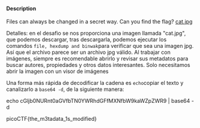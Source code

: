 #### Description

Files can always be changed in a secret way. Can you find the flag? [cat.jpg](https://mercury.picoctf.net/static/c28a959c5605d5f67480d5dd3a77f302/cat.jpg)

Detalles: en el desafio se nos proporciona una imagen llamada "cat.jpg", que podemos descargar, tras descargarla, podemos ejecutar los comandos `file, hexdump and binwak`para verificar que sea una imagen jpg. Así que el archivo parece ser un archivo jpg válido. Al trabajar con imágenes, siempre es recomendable abrirlo y revisar sus metadatos para buscar autores, propiedades y otros datos interesantes. Solo necesitamos abrir la imagen con un visor de imágenes

Una forma más rápida de decodificar la cadena es `echo`copiar el texto y canalizarlo a `base64 -d`, de la siguiente manera:

echo cGljb0NURnt0aGVfbTN0YWRhdGFfMXNfbW9kaWZpZWR9 | base64 -d 


picoCTF{the_m3tadata_1s_modified}